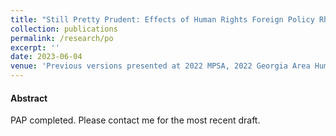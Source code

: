 ```yaml
---
title: "Still Pretty Prudent: Effects of Human Rights Foreign Policy Rhetoric on American Public Opinion"
collection: publications
permalink: /research/po
excerpt: ''
date: 2023-06-04
venue: 'Previous versions presented at 2022 MPSA, 2022 Georgia Area Human Rights Network (GAHRnet.), 2022 Peace Science Society'
---
```


#### Abstract

PAP completed. Please contact me for the most recent draft.
